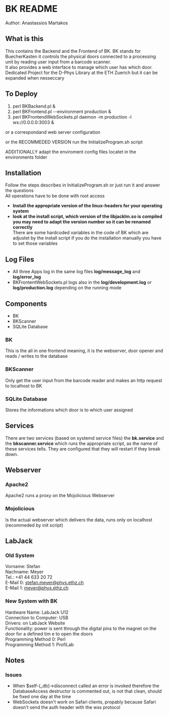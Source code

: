 # BK README

Author:
Anastassios Martakos

## What is this
This contains the Backend and the Frontend of BK. BK stands for BuecherKasten it controls the physical doors connected to a processing unit by reading user input from a barcode scanner.  
It also provides a web interface to manage which user has which door.  
Dedicated Project for the D-Phys Library at the ETH Zuerich 
but it can be expanded when nesseccary

## To Deploy
  1.  perl BKBackend.pl &
  2.  perl BKFrontend.pl --environment production &
  3.  perl BKFrontendWebSockets.pl daemon -m production -l ws://0.0.0.0:3003 &

or a correspondand web server configuration

or the RECOMMEDED VERSION run the InitializeProgram.sh script

ADDITIONALLY adapt the enviroment config files locatet in the environments folder

## Installation
Follow the steps describes in InitializeProgram.sh or just run it and answer the questions  
All operations have to be done with root access  
  -  **Install the appropriate version of the linux-headers for your operating system**
  -  **look at the install script, which version of the libjacklm.so is compiled you may need to adapt the version number so it can be renamed correctly**  
There are some hardcoded variables in the code of BK which are adjustet by the install script if you do the installation manually you have to set those variables

## Log Files
  -  All three Apps log in the same log files **log/message_log** and **log/error_log**
  -  BKFrontentWebSockets.pl logs also in the **log/development.log** or **log/production.log** depending on the running mode

## Components
  -  BK
  -  BKScanner
  -  SQLite Database

### BK
This is the all in one frontend meaning, it is the webserver, door opener and reads / writes to the database

### BKScanner
Only get the user input from the barcode reader and makes an http request to localhost to BK

### SQLite Database
Stores the informations which door is to which user assigned

## Services
There are two services (based on systemd service files) the **bk.service** and the **bkscanner.service** which runs the appropriate script, as the name of these services tells. They are configured that they will restart if they break down.

## Webserver
### Apache2
Apache2 runs a proxy on the Mojolicious Webserver

### Mojolicious
Is the actual webserver which delivers the data, runs only on localhost (recommeded by init script)

## LabJack
### Old System
Vorname: Stefan  
Nachname: Meyer  
Tel.: +41 44 633 20 72  
E-Mail 0: stefan.meyer@phys.ethz.ch  
E-Mail 1: meyer@phys.ethz.ch

### New System with BK
Hardware Name: LabJack U12  
Connection to Computer: USB  
Drivers: on LabJack Website  
Functionality: power is sent through the digital pins to the magnet on the door for a defined tim e to open the doors  
Programming Method 0: Perl  
Programming Method 1: ProfiLab

## Notes
### Issues
  -  When $self-{_db}->disconnect called an error is invoked therefore the DatabaseAccess destructor is commented out, is not that clean, should be fixed one day at the time
  -  WebSockets doesn't work on Safari clients, propably because Safari doesn't send the auth header with the wss protocol
